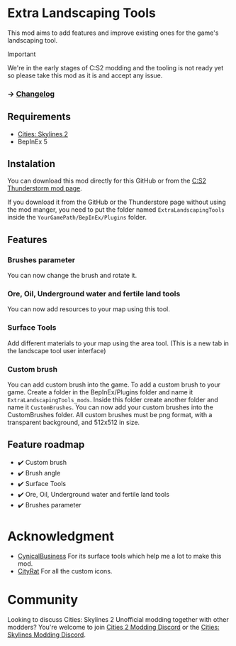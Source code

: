 # Extra Landscaping Tools
This mod aims to add features and improve existing ones for the game's landscaping tool.

> [!IMPORTANT]  
> We're in the early stages of C:S2 modding and the tooling is not ready yet so please take this mod as it is and accept any issue.

### -> [Changelog](https://github.com/AlphaGaming7780/ExtraLandscapingTools/blob/main/CHANGELOG.md)

## Requirements

- [Cities: Skylines 2](https://store.steampowered.com/app/949230/Cities_Skylines_II/)
- BepInEx 5

## Instalation 

You can download this mod directly for this GitHub or from the [C:S2 Thunderstorm mod page](https://thunderstore.io/c/cities-skylines-ii/p/TritonSupreme/ExtraLandscapingTools/).

If you download it from the GitHub or the Thunderstore page without using the mod manger, you need to put the folder named `ExtraLandscapingTools` inside the `YourGamePath/BepInEx/Plugins` folder.

## Features
### Brushes parameter
You can now change the brush and rotate it.
### Ore, Oil, Underground water and fertile land tools
You can now add resources to your map using this tool.
### Surface Tools
Add different materials to your map using the area tool. (This is a new tab in the landscape tool user interface)
### Custom brush
You can add custom brush into the game. To add a custom brush to your game. Create a folder in the BepInEx/Plugins folder and name it `ExtraLandscapingTools_mods`. Inside this folder create another folder and name it `CustomBrushes`. You can now add your custom brushes into the CustomBrushes folder. All custom brushes must be png format, with a transparent background, and 512x512 in size.

## Feature roadmap
- ✔️ Custom brush
- ✔️ Brush angle
- ✔️ Surface Tools
- ✔️ Ore, Oil, Underground water and fertile land tools
- ✔️ Brushes parameter

# Acknowledgment
- [CynicalBusiness](https://lab.vevox.io/games/cities-skylines-2/surface-tools/-/tree/develop?ref_type=heads) For its surface tools which help me a lot to make this mod.
- [CityRat](https://thunderstore.io/c/cities-skylines-ii/p/CityRat/) For all the custom icons.

# Community
Looking to discuss Cities: Skylines 2 Unofficial modding together with other modders? You're welcome to join [Cities 2 Modding Discord](https://discord.gg/vd7HXnpPJf) or the [Cities: Skylines Modding Discord](https://discord.gg/27CVdGFA47).
